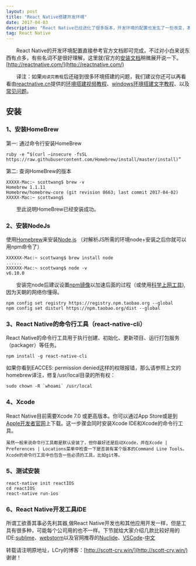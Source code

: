 ```yaml
---
layout: post
title: "React Native搭建开发环境"
date: 2017-04-03 
description: "React Native已经进化了很多版本，开发环境的配置也发生了一些改变，本文仅供参考，请按照官方指引配置，防止某些细节出入导致配置失败。官方英文版配置说明(转载[www.scott-cry.xin](www.scott-cry.xin)"
tag: React Native 
---   
```


　　React Native的开发环境配置直接参考官方文档即可完成，不过对小白来说东西有点多，有些名词不是很好理解，这里就(官方的[安装文档](http://facebook.github.io/react-native/)稍微展开说一下。[http://reactnative.com/](http://reactnative.com/)

　　译注：如果`阅读完教程`后还碰到很多环境搭建的问题，我们建议你还可以再看看由[reactnative.cn](http://reactnative.cn/)提供的[环境搭建视频教程](http://v.youku.com/v_show/id_XMTQ4OTYyMjg4MA==.html)、[windows环境搭建文字教程](http://bbs.reactnative.cn/topic/10)、以及[常见问题](http://bbs.reactnative.cn/topic/130)。

## 安装

### 1、安装HomeBrew
第一: 通过命令行安装HomeBrew

    ruby -e “$(curl –insecure -fsSL https://raw.githubusercontent.com/Homebrew/install/master/install)”

第二: 查询HomeBrew的版本

    XXXXX-Mac:~ scottwang$ brew -v
    Homebrew 1.1.11
    Homebrew/homebrew-core (git revision 8663; last commit 2017-04-02)
    XXXXX-Mac:~ scottwang$

　　至此说明HomeBrew已经安装成功。

### 2、安装NodeJs
使用[Homebrew](http://brew.sh/)来安装[Node.js](https://nodejs.org/)
（对解析JS所需的环境node+安装之后你就可以用npm命令了）

    XXXXXX-Mac:~ scottwang$ brew install node
    ......
    XXXXXX-Mac:~ scottwang$ node -v
    v6.10.0


　　安装完node后建议设置[npm镜像](https://www.baidu.com/s?ie=UTF-8&wd=npm%E9%95%9C%E5%83%8F%E4%BB%A5%E5%8A%A0%E9%80%9F)以加速后面的过程（或使用[科学上网工具](https://www.baidu.com/s?ie=utf-8&f=8&rsv_bp=1&rsv_idx=1&tn=baidu&wd=%E7%A7%91%E5%AD%A6%E4%B8%8A%E7%BD%91&oq=npm%25E9%2595%259C%25E5%2583%258F%25E4%25BB%25A5%25E5%258A%25A0%25E9%2580%259F&rsv_pq=ac6ecffc000569a4&rsv_t=a6dfnk2LVwrQb%2BMub1C9r%2F5C4E2fs8%2F7LK8FpawDEhScyN4%2FQESXgaxOu0g&rqlang=cn&rsv_enter=0&rsv_sug3=2&rsv_sug1=1&rsv_sug7=000&inputT=795&rsv_sug4=1384&rsv_sug=1)),因为天朝的网络你懂得。

    npm config set registry https://registry.npm.taobao.org --global
    npm config set disturl https://npm.taobao.org/dist --global

### 3、React Native的命令行工具（react-native-cli）
React Native的命令行工具用于执行创建、初始化、更新项目、运行打包服务（packager）等任务。

    npm install -g react-native-cli

如果你看到EACCES: permission denied这样的权限报错，那么请参照上文的homebrew译注，修复/usr/local目录的所有权：

    sudo chown -R `whoami` /usr/local

### 4、Xcode
React Native目前需要Xcode 7.0 或更高版本。你可以通过App Store或是到[Apple开发者官网](https://developer.apple.com/xcode/downloads/)上下载。这一步骤会同时安装Xcode IDE和Xcode的命令行工具。

```
虽然一般来说命令行工具都是默认安装了，但你最好还是启动Xcode，并在Xcode | Preferences | Locations菜单中检查一下是否装有某个版本的Command Line Tools。Xcode的命令行工具中也包含一些必须的工具，比如git等。
```
### 5、测试安装

    react-native init reactIOS
    cd reactIOS
    react-native run-ios

### 6、React Native开发工具IDE
所谓工欲善其事必先利其器,做React Native开发也和其他应用开发一样，但是工具有很多种，可能每个公司用的也不一样。下节就给大家介绍几款比较好用的IDE:[sublime](http://www.sublimetext.com/3)、[webstorm](https://www.jetbrains.com/webstorm/)以及官网推荐的[Nuclide](https://atom.io/)、[VSCode](https://code.visualstudio.com/)-[中文](http://www.vscode.org/)

转载请注明原地址，LCry的博客：[http://scott-cry.win/](http://scott-cry.win/) 谢谢！